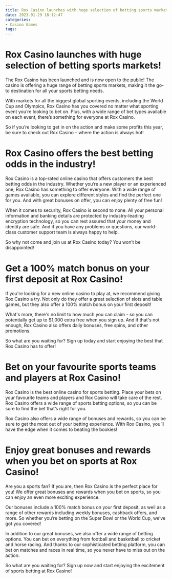 ```yaml
---
title: Rox Casino launches with huge selection of betting sports markets!
date: 2023-01-29 18:12:47
categories:
- Casino Games
tags:
---
```



#  Rox Casino launches with huge selection of betting sports markets!

The Rox Casino has been launched and is now open to the public! The casino is offering a huge range of betting sports markets, making it the go-to destination for all your sports betting needs.

With markets for all the biggest global sporting events, including the World Cup and Olympics, Rox Casino has you covered no matter what sporting event you’re looking to bet on. Plus, with a wide range of bet types available on each event, there’s something for everyone at Rox Casino.

So if you’re looking to get in on the action and make some profits this year, be sure to check out Rox Casino – where the action is always hot!

#  Rox Casino offers the best betting odds in the industry!

Rox Casino is a top-rated online casino that offers customers the best betting odds in the industry. Whether you’re a new player or an experienced one, Rox Casino has something to offer everyone. With a wide range of games available, you can explore different styles and find the perfect one for you. And with great bonuses on offer, you can enjoy plenty of free fun!

When it comes to security, Rox Casino is second to none. All your personal information and banking details are protected by industry-leading encryption technology, so you can rest assured that your money and identity are safe. And if you have any problems or questions, our world-class customer support team is always happy to help.

So why not come and join us at Rox Casino today? You won’t be disappointed!

#  Get a 100% match bonus on your first deposit at Rox Casino!

If you're looking for a new online casino to play at, we recommend giving Rox Casino a try. Not only do they offer a great selection of slots and table games, but they also offer a 100% match bonus on your first deposit!

What's more, there's no limit to how much you can claim - so you can potentially get up to $1,000 extra free when you sign up. And if that's not enough, Rox Casino also offers daily bonuses, free spins, and other promotions.

So what are you waiting for? Sign up today and start enjoying the best that Rox Casino has to offer!

#  Bet on your favourite sports teams and players at Rox Casino!

Rox Casino is the best online casino for sports betting. Place your bets on your favourite teams and players and Rox Casino will take care of the rest. Rox Casino offers a wide range of sports betting options, so you can be sure to find the bet that’s right for you.

Rox Casino also offers a wide range of bonuses and rewards, so you can be sure to get the most out of your betting experience. With Rox Casino, you’ll have the edge when it comes to beating the bookies!

#  Enjoy great bonuses and rewards when you bet on sports at Rox Casino!

Are you a sports fan? If you are, then Rox Casino is the perfect place for you! We offer great bonuses and rewards when you bet on sports, so you can enjoy an even more exciting experience.

Our bonuses include a 100% match bonus on your first deposit, as well as a range of other rewards including weekly bonuses, cashback offers, and more. So whether you’re betting on the Super Bowl or the World Cup, we’ve got you covered!

In addition to our great bonuses, we also offer a wide range of betting options. You can bet on everything from football and basketball to cricket and horse racing. And thanks to our sophisticated betting platform, you can bet on matches and races in real time, so you never have to miss out on the action.

So what are you waiting for? Sign up now and start enjoying the excitement of sports betting at Rox Casino!